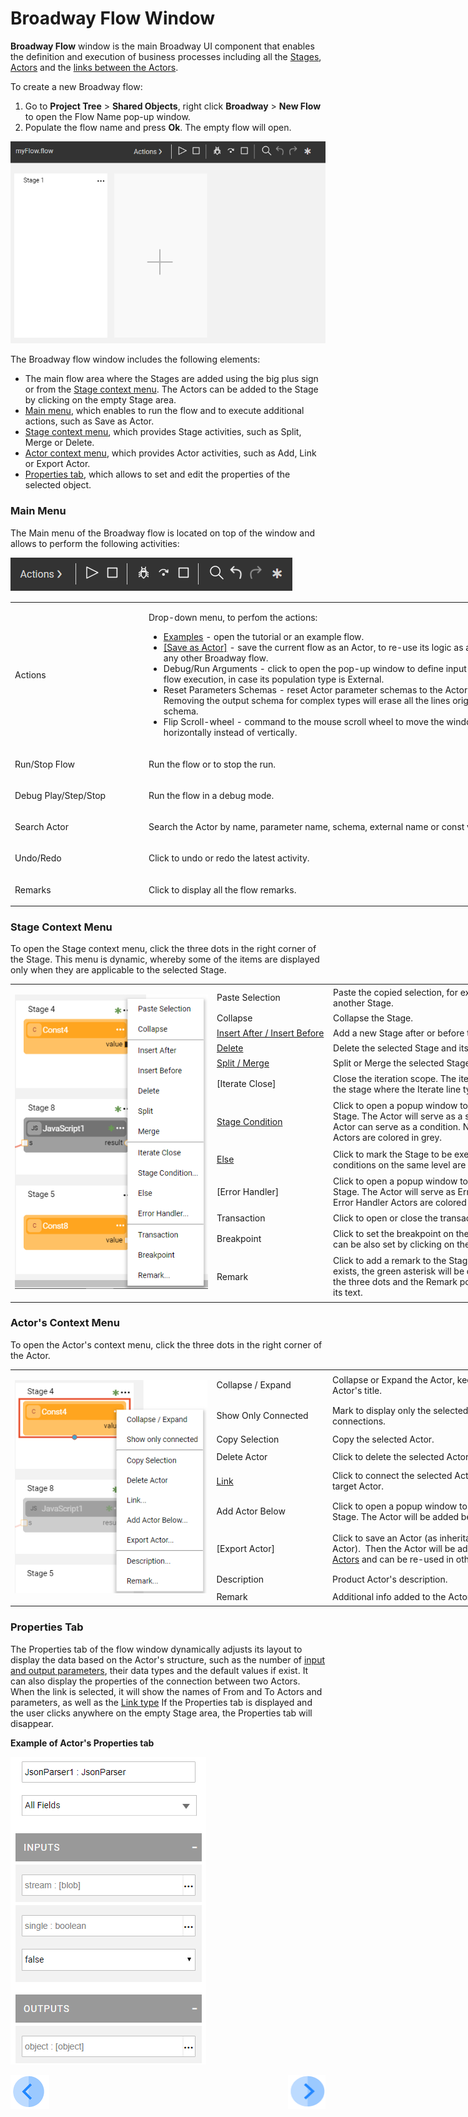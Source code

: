 # Broadway Flow Window

**Broadway Flow** window is the main Broadway UI component that enables the definition and execution of business processes  including all the [Stages](/articles/99_Broadway/19_broadway_flow_stages.md), [Actors](/articles/99_Broadway/03_broadway_actor.md) and the [links between the Actors](<!--Link to 21-Links-->). 

To create a new Broadway flow:
1. Go to **Project Tree** > **Shared Objects**, right click **Broadway** > **New Flow** to open the Flow Name pop-up window.
2. Populate the flow name and press **Ok**. The empty flow will open.

![image](/articles/99_Broadway/images/99_18_01_main_flow_area.PNG)

The Broadway flow window includes the following elements:

- The main flow area where the Stages are added using the big plus sign or from the [Stage context menu](/articles/99_Broadway/18_broadway_flow_window.md#stage-context-menu). The Actors can be added to the Stage by clicking on the empty Stage area.
- [Main menu](/articles/99_Broadway/18_broadway_flow_window.md#main-menu), which enables to run the flow and to execute additional actions, such as Save as Actor.
- [Stage context menu](/articles/99_Broadway/18_broadway_flow_window.md#stage-context-menu), which provides Stage activities, such as Split, Merge or Delete.
- [Actor context menu](/articles/99_Broadway/18_broadway_flow_window.md#actor-context-menu), which provides Actor activities, such as Add, Link or Export Actor. 
- [Properties tab](/articles/99_Broadway/18_broadway_flow_window.md#properties-tab), which allows to set and edit the properties of the selected object. 

### Main Menu

The Main menu of the Broadway flow is located on top of the window and allows to perform the following activities:

![image](/articles/99_Broadway/images/99_18_01_main_menu.PNG)

<table style="width: 900px;">
<tbody>
<tr>
<td width="170pxl">Actions</td>
<td width="630pxl">
<p>Drop-down menu, to perfom the actions:</p>
<ul>
<li><a href="/articles/99_Broadway/17_tutorial_and_flow_examples.md">Examples</a> - open the tutorial or an example flow.</li>
<li><a href="/articles/99_Broadway/23_xxxx.md">[Save as Actor]</a> - save the current flow as an Actor, to re-use its logic as an Inner Flow in any other Broadway flow.</li>
<li>Debug/Run Arguments - click to open the pop-up window to define input arguments for the flow execution, in case its population type is External.</li>
<li>Reset Parameters Schemas - reset Actor parameter schemas to the Actor original state. Removing the output schema for complex types will erase all the lines originating from the schema.</li>
<li>Flip Scroll-wheel - command to the mouse scroll wheel to move the window scroll bar horizontally instead of vertically.</li>
</ul>
</td>
</tr>
<tr>
<td width="200">Run/Stop Flow</td>
<td style="width: 465px;">
<p>Run the flow or to stop the run.</p>
</td>
</tr>
<tr>
<td width="200">Debug Play/Step/Stop</td>
<td style="width: 465px;">
<p>Run the flow in a debug mode.</p>
</td>
</tr>
<tr>
<td width="200">Search Actor</td>
<td style="width: 465px;">
<p>Search the Actor by name, parameter name, schema, external name or const value.</p>
</td>
</tr>
<tr>
<td width="200">Undo/Redo</td>
<td style="width: 465px;">
<p>Click to undo or redo the latest activity.</p>
</td>
</tr>
<tr>
<td width="200">Remarks</td>
<td style="width: 465px;">
<p>Click to display all the flow remarks.</p>
</td>
</tr>
</tbody>
</table>

### Stage Context Menu

To open the Stage context menu, click the three dots in the right corner of the Stage. This menu is dynamic, whereby some of the items are displayed only when they are applicable to the selected Stage. 

<table style="width: 900px;">
<tbody>
<tr>
<td rowspan="12" width="400pxl">
<p><img src="/articles/99_Broadway/images/99_18_02_stage_menu.png" alt="Stage context menu" /></td>
<td width="80pxl">Paste Selection</td>
<td width="420pxl">Paste the copied selection, for example an Actor from another Stage.</td>
</tr>
<tr>
<td width="200">Collapse</td>
<td style="width: 465px;">Collapse the Stage.</td>
</tr>
<tr>
<td width="200"><a href="/articles/99_Broadway/19_broadway_flow_stages.md#how-do-i-add-or-delete-a-stage "> Insert After / Insert Before</a></td>
<td style="width: 465px;">Add a new Stage after or before the selected one.</td>
</tr>
<tr>
<td width="200"><a href="/articles/99_Broadway/19_broadway_flow_stages.md#how-do-i-add-or-delete-a-stage "> Delete</a></td>
<td style="width: 465px;">Delete the selected Stage and its dependent branch.</td>
</tr>
<tr>
<td width="200"><a href="/articles/99_Broadway/19_broadway_flow_stages.md#how-do-i-split-or-merge-the-stages"> Split / Merge</a></td>
<td style="width: 465px;">Split or Merge the selected Stage.</td>
</tr>
<tr>
<td width="200">[Iterate Close]</td>
<td style="width: 465px;">Close the iteration scope.&nbsp;The iteration scope starts at the stage where the Iterate line type originates from.</td>
</tr>
<tr>
<td width="200"><a href="/articles/99_Broadway/19_broadway_flow_stages">Stage Condition</a></td>
<td style="width: 465px;">Click to open a popup window to select an Actor to the Stage. The Actor will serve as a stage condition. Any Actor can serve as a condition. Note that Stage condition Actors are colored in grey.</td>
</tr>
<tr>
<td width="200"><a href="/articles/99_Broadway/19_broadway_flow_stages">Else</a></td>
<td style="width: 465px;">Click to mark the Stage to be executed if none of the conditions on the same level are true.</td>
</tr>
<tr>
<td width="200">[Error Handler]</td>
<td style="width: 465px;">Click to open a popup window to select an Actor to the Stage. The Actor will serve as Error Handler. Note that Error Handler Actors are colored in red.</td>
</tr>
<tr>
<td width="200">Transaction</td>
<td style="width: 465px;">Click to open or close the transaction.</td>
</tr>
<tr>
<td width="200">Breakpoint</td>
<td style="width: 465px;">Click to set the breakpoint on the Stage. The breakpoint can be also set by clicking on the left of the Stage title.</td>
</tr>
<tr>
<td width="200">Remark</td>
<td style="width: 465px;">Click to add a remark to the Stage. If the remark already exists, the green asterisk will be displayed on the left of the three dots and the Remark pop-up will be open with its text.&nbsp;</td>
</tr>
</tbody>
</table>

### Actor's Context Menu

To open the Actor's context menu, click the three dots in the right corner of the Actor. 

<table style="width: 900px;">
<tbody>
<tr>
<td rowspan="9" width="400pxl">
<p><img src="/articles/99_Broadway/images/99_18_03_actor_menu.png" alt="Actor's context menu" /></p></td>
<td width="80pxl">Collapse / Expand</td>
<td width="420pxl">Collapse or Expand the Actor, keeping visible only the Actor's title.</td>
</tr>
<tr>
<td width="200">Show Only Connected</td>
<td style="width: 465px;">Mark to display only the selected Actor with its connections.</td>
</tr>
<tr>
<td width="200">Copy Selection</td>
<td style="width: 465px;">Copy the selected Actor.</td>
</tr>
<tr>
<td width="200">Delete Actor</td>
<td style="width: 465px;">Click to delete the selected Actor.&nbsp;</td>
</tr>
<tr>
<td width="200"><a href="/articles/99_Broadway/21_broadway_flow_linking_actors.md#how-do-i-add-links-to-the-flow"> Link</a></td>
<td style="width: 465px;">Click to connect the selected Actor with the required target Actor.&nbsp;&nbsp;</td>
</tr>
<tr>
<td width="200">Add Actor Below</td>
<td style="width: 465px;">Click to open a popup window to select an Actor to the Stage. The Actor will be added below the selected Actor.</td>
</tr>
<tr>
<td width="200">[Export Actor]</td>
<td style="width: 465px;">Click to save an Actor (as inheritance of the selected Actor).&nbsp; Then the Actor will be added to the list of <a href="/articles/99_Broadway/04_built_in_actor_types.md">built-in Actors</a> and can be re-used in other flows.</td>
</tr>
<tr>
<td width="200">Description</td>
<td style="width: 465px;">Product Actor's description.</td>
</tr>
<tr>
<td width="200">Remark</td>
<td style="width: 465px;">Additional info added to the Actor instance.&nbsp;</td>
</tr>
</tbody>
</table>

### Properties Tab

The Properties tab of the flow window dynamically adjusts its layout to display the data based on the Actor's structure, such as the number of [input and output parameters](/articles/99_Broadway/03_broadway_actor.md#data-input-parameters), their data types and the default values if exist. It can also display the properties of the connection between two Actors. When the link is selected, it will show the names of From and To Actors and parameters, as well as the [Link type](<!--Link to 21-Links-->)
If the Properties tab is displayed and the user clicks anywhere on the empty Stage area, the Properties tab will disappear. 

**Example of Actor's Properties tab**

![image](/articles/99_Broadway/images/99_18_04_properties.PNG)

[![Previous](/articles/images/Previous.png)](/articles/99_Broadway/17_tutorial_and_flow_examples.md)[<img align="right" width="60" height="54" src="/articles/images/Next.png">](/articles/99_Broadway/19_broadway_flow_stages.md)

